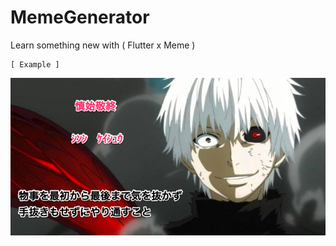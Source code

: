 # MemeGenerator

Learn something new with ( Flutter x Meme )

```
[ Example ]
```

![sample](./assets/manameme_sample.png)


